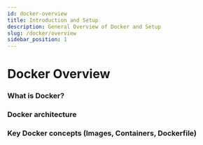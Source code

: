 ```yaml
---
id: docker-overview
title: Introduction and Setup
description: General Overview of Docker and Setup
slug: /docker/overview
sidebar_position: 1
---
```


# Docker Overview

### What is Docker?

### Docker architecture

### Key Docker concepts (Images, Containers, Dockerfile)
